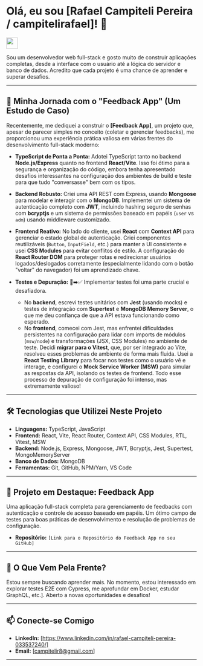 # Olá, eu sou [Rafael Campiteli Pereira / campitelirafael]! 👋

<img src="https://media.giphy.com/media/bGgsc5mWoryfgKBx1u/giphy.gif" width="30">

Sou um desenvolvedor web full-stack e gosto muito de construir aplicações completas, desde a interface com o usuário até a lógica do servidor e banco de dados. Acredito que cada projeto é uma chance de aprender e superar desafios.

---

## 🚀 Minha Jornada com o "Feedback App" (Um Estudo de Caso)

Recentemente, me dediquei a construir o **[Feedback App]**, um projeto que, apesar de parecer simples no conceito (coletar e gerenciar feedbacks), me proporcionou uma experiência prática valiosa em várias frentes do desenvolvimento full-stack moderno:

* **TypeScript de Ponta a Ponta:** Adotei TypeScript tanto no backend **Node.js/Express** quanto no frontend **React/Vite**. Isso foi ótimo para a segurança e organização do código, embora tenha apresentado desafios interessantes na configuração dos ambientes de build e teste para que tudo "conversasse" bem com os tipos.

* **Backend Robusto:** Criei uma API REST com Express, usando **Mongoose** para modelar e interagir com o **MongoDB**. Implementei um sistema de autenticação completo com **JWT**, incluindo hashing seguro de senhas com **bcryptjs** e um sistema de permissões baseado em papéis (`user` vs `adm`) usando middleware customizado.

* **Frontend Reativo:** No lado do cliente, usei **React** com **Context API** para gerenciar o estado global de autenticação. Criei componentes reutilizáveis (`Button`, `InputField`, etc.) para manter a UI consistente e usei **CSS Modules** para evitar conflitos de estilo. A configuração do **React Router DOM** para proteger rotas e redirecionar usuários logados/deslogados corretamente (especialmente lidando com o botão "voltar" do navegador) foi um aprendizado chave.

* **Testes e Depuração:** 🐛➡️✅ Implementar testes foi uma parte crucial e desafiadora.
    * No **backend**, escrevi testes unitários com **Jest** (usando mocks) e testes de integração com **Supertest** e **MongoDB Memory Server**, o que me deu confiança de que a API estava funcionando como esperado.
    * No **frontend**, comecei com Jest, mas enfrentei dificuldades persistentes na configuração para lidar com imports de módulos (`msw/node`) e transformações (JSX, CSS Modules) no ambiente de teste. Decidi **migrar para o Vitest**, que, por ser integrado ao Vite, resolveu esses problemas de ambiente de forma mais fluida. Usei a **React Testing Library** para focar nos testes como o usuário vê e interage, e configurei o **Mock Service Worker (MSW)** para simular as respostas da API, isolando os testes de frontend. Todo esse processo de depuração de configuração foi intenso, mas extremamente valioso!

---

## 🛠️ Tecnologias que Utilizei Neste Projeto

* **Linguagens:** TypeScript, JavaScript
* **Frontend:** React, Vite, React Router, Context API, CSS Modules, RTL, Vitest, MSW
* **Backend:** Node.js, Express, Mongoose, JWT, Bcryptjs, Jest, Supertest, MongoMemoryServer
* **Banco de Dados:** MongoDB
* **Ferramentas:** Git, GitHub, NPM/Yarn, VS Code

---

## 📌 Projeto em Destaque: Feedback App

Uma aplicação full-stack completa para gerenciamento de feedbacks com autenticação e controle de acesso baseado em papéis. Um ótimo campo de testes para boas práticas de desenvolvimento e resolução de problemas de configuração.

* **Repositório:** `[Link para o Repositório do Feedback App no seu GitHub]`

---

## 🌱 O Que Vem Pela Frente?

Estou sempre buscando aprender mais. No momento, estou interessado em explorar testes E2E com Cypress, me aprofundar em Docker, estudar GraphQL, etc.]. Aberto a novas oportunidades e desafios!

---

## 📫 Conecte-se Comigo

* **LinkedIn:** [https://www.linkedin.com/in/rafael-campiteli-pereira-033537240/]
* **Email:** [campitelir8@gmail.com]

---
